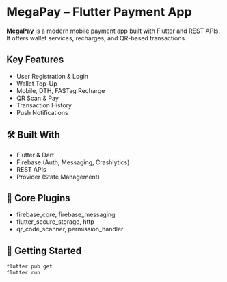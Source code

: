 #  MegaPay – Flutter Payment App

**MegaPay** is a modern mobile payment app built with Flutter and REST APIs. It offers wallet services, recharges, and QR-based transactions.

##  Key Features

- User Registration & Login
- Wallet Top-Up
- Mobile, DTH, FASTag Recharge
- QR Scan & Pay
- Transaction History
- Push Notifications

## 🛠 Built With

- Flutter & Dart
- Firebase (Auth, Messaging, Crashlytics)
- REST APIs
- Provider (State Management)

## 🔌 Core Plugins

- firebase_core, firebase_messaging
- flutter_secure_storage, http
- qr_code_scanner, permission_handler

## 🚀 Getting Started

```bash
flutter pub get
flutter run
